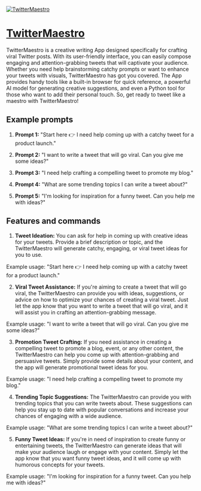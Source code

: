 [![TwitterMaestro](https://files.oaiusercontent.com/file-FLIyXCoQLLsISqaJVbNcLcuk?se=2123-10-18T15%3A23%3A12Z&sp=r&sv=2021-08-06&sr=b&rscc=max-age%3D31536000%2C%20immutable&rscd=attachment%3B%20filename%3D0b9db403-fdf2-4fc3-b9b7-9ef94a37e6a6.png&sig=pe%2BJCYFLim1RkqcYIFREoSyHyH3xJSsl1lgLs5pYICw%3D)](https://chat.openai.com/g/g-tdBc4HHRQ-twittermaestro)

# [TwitterMaestro](https://chat.openai.com/g/g-tdBc4HHRQ-twittermaestro)

TwitterMaestro is a creative writing App designed specifically for crafting viral Twitter posts. With its user-friendly interface, you can easily compose engaging and attention-grabbing tweets that will captivate your audience. Whether you need help brainstorming catchy prompts or want to enhance your tweets with visuals, TwitterMaestro has got you covered. The App provides handy tools like a built-in browser for quick reference, a powerful AI model for generating creative suggestions, and even a Python tool for those who want to add their personal touch. So, get ready to tweet like a maestro with TwitterMaestro!

## Example prompts

1. **Prompt 1:** "Start here 👉 I need help coming up with a catchy tweet for a product launch."

2. **Prompt 2:** "I want to write a tweet that will go viral. Can you give me some ideas?"

3. **Prompt 3:** "I need help crafting a compelling tweet to promote my blog."

4. **Prompt 4:** "What are some trending topics I can write a tweet about?"

5. **Prompt 5:** "I'm looking for inspiration for a funny tweet. Can you help me with ideas?"

## Features and commands

1. **Tweet Ideation:** You can ask for help in coming up with creative ideas for your tweets. Provide a brief description or topic, and the TwitterMaestro will generate catchy, engaging, or viral tweet ideas for you to use.

Example usage: "Start here 👉 I need help coming up with a catchy tweet for a product launch."

2. **Viral Tweet Assistance:** If you're aiming to create a tweet that will go viral, the TwitterMaestro can provide you with ideas, suggestions, or advice on how to optimize your chances of creating a viral tweet. Just let the app know that you want to write a tweet that will go viral, and it will assist you in crafting an attention-grabbing message.

Example usage: "I want to write a tweet that will go viral. Can you give me some ideas?"

3. **Promotion Tweet Crafting:** If you need assistance in creating a compelling tweet to promote a blog, event, or any other content, the TwitterMaestro can help you come up with attention-grabbing and persuasive tweets. Simply provide some details about your content, and the app will generate promotional tweet ideas for you.

Example usage: "I need help crafting a compelling tweet to promote my blog."

4. **Trending Topic Suggestions:** The TwitterMaestro can provide you with trending topics that you can write tweets about. These suggestions can help you stay up to date with popular conversations and increase your chances of engaging with a wide audience.

Example usage: "What are some trending topics I can write a tweet about?"

5. **Funny Tweet Ideas:** If you're in need of inspiration to create funny or entertaining tweets, the TwitterMaestro can generate ideas that will make your audience laugh or engage with your content. Simply let the app know that you want funny tweet ideas, and it will come up with humorous concepts for your tweets.

Example usage: "I'm looking for inspiration for a funny tweet. Can you help me with ideas?"